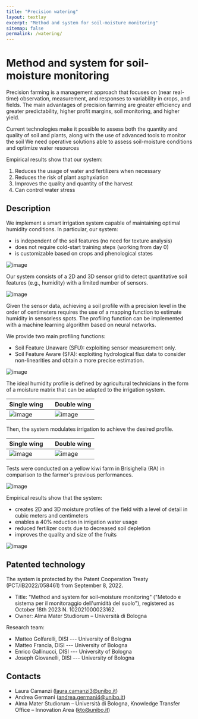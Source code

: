 ```yaml
---
title: "Precision watering"
layout: textlay
excerpt: "Method and system for soil-moisture monitoring"
sitemap: false
permalink: /watering/
---
```


# Method and system for soil-moisture monitoring 

Precision farming is a management approach that focuses on (near real-time) observation, measurement, and responses to variability in crops, and fields. 
The main advantages of precision farming are greater efficiency and greater predictability, higher profit margins, soil monitoring, and higher yield.

Current technologies make it possible to assess both the quantity and quality of soil and plants, along with the use of advanced tools to monitor the soil
We need operative solutions able to assess soil-moisture conditions and optimize water resources

Empirical results show that our system:

1. Reduces the usage of water and fertilizers when necessary
2. Reduces the risk of plant asphyxiation
3. Improves the quality and quantity of the harvest
4. Can control water stress

## Description

We implement a smart irrigation system capable of maintaining optimal humidity conditions.
In particular, our system:

- is independent of the soil features (no need for texture analysis) 
- does not require cold-start training steps (working from day 0)
- is customizable based on crops and phenological states

![image](https://github.com/big-unibo/big-unibo.github.io/assets/18005592/47ca6610-032d-4ac8-b887-cc8bd0696186)

Our system consists of a 2D and 3D sensor grid to detect quantitative soil features (e.g., humidity) with a limited number of sensors.

![image](https://github.com/big-unibo/big-unibo.github.io/assets/18005592/0eb430be-499b-47b2-8515-831448856de0)

Given the sensor data, achieving a soil profile with a precision level in the order of centimeters requires the use of a mapping function to estimate humidity in sensorless spots. 
The profiling function can be implemented with a machine learning algorithm based on neural networks.

We provide two main profiling functions:

- Soil Feature Unaware (SFU): exploiting sensor measurement only. 
- Soil Feature Aware (SFA): exploiting hydrological flux data to consider non-linearities and obtain a more precise estimation.

![image](https://github.com/w4bo/img-dump/assets/18005592/a04abc29-e26e-4b8d-b4ca-4130c06cb396)

The ideal humidity profile is defined by agricultural technicians in the form of a moisture matrix that can be adapted to the irrigation system.

| Single wing | | Double wing |
|-|-|-|
| ![image](https://github.com/w4bo/img-dump/assets/18005592/c62628a9-2739-49b2-b8a2-3b912430e472) | | ![image](https://github.com/w4bo/img-dump/assets/18005592/d16f2cf2-aab1-4c21-ad18-5bb5ea66bf6b) |

Then, the system modulates irrigation to achieve the desired profile.

| Single wing | | Double wing |
|-|-|-|
| ![image](https://github.com/w4bo/img-dump/assets/18005592/4331f0c9-7f0d-4377-9ce9-060e71300c41) | | ![image](https://github.com/w4bo/img-dump/assets/18005592/f69e04d9-155c-493f-a341-6fbebebcd086)|

Tests were conducted on a yellow kiwi farm in Brisighella (RA) in comparison to the farmer's previous performances.

![image](https://github.com/big-unibo/big-unibo.github.io/assets/18005592/d33c848f-5fb0-480e-a7f1-85e05692a19b)

Empirical results show that the system:

- creates 2D and 3D moisture profiles of the field with a level of detail in cubic meters and centimeters
- enables a 40% reduction in irrigation water usage
- reduced fertilizer costs due to decreased soil depletion
- improves the quality and size of the fruits

![image](https://github.com/big-unibo/big-unibo.github.io/assets/18005592/3fa887dc-8160-4c66-ab9b-e9881f880ab3)


## Patented technology

The system is protected by the Patent Cooperation Treaty (PCT/IB2022/058461) from September 8, 2022.

- Title: "Method and system for soil-moisture monitoring" ("Metodo e sistema per il monitoraggio dell'umidità del suolo"), registered as October 18th 2023 N. 102021000023162.
- Owner: Alma Mater Studiorum – Università di Bologna

Research team:

- Matteo Golfarelli, DISI --- University of Bologna
- Matteo Francia, DISI --- University of Bologna
- Enrico Gallinucci, DISI --- University of Bologna
- Joseph Giovanelli, DISI --- University of Bologna

## Contacts 

- Laura Camanzi (laura.camanzi3@unibo.it)
- Andrea Germani (andrea.germani4@unibo.it)
- Alma Mater Studiorum – Università di Bologna, Knowledge Transfer Office – Innovation Area (kto@unibo.it)
